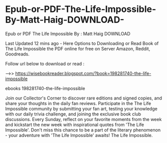# Epub-or-PDF-The-Life-Impossible-By-Matt-Haig-DOWNLOAD-
Epub or PDF The Life Impossible By : Matt Haig DOWNLOAD 

Last Updated 12 mins ago - Here Options to Downloading or Read Book of The Life Impossible the PDF online for free on Server Amazon, Reddit, Goodreads.
 
Follow url below to download or read :
 
-->> https://wisebookreader.blogspot.com/?book=198281740-the-life-impossible
 
ebooks 198281740-the-life-impossible
 
Join our Collector's Corner to discover rare editions and signed copies, and share your thoughts in the daily fan reviews.
Participate in the The Life Impossible community by submitting your fan art, testing your knowledge with our daily trivia challenge, and joining the exclusive book club discussions.
Every Sunday, reflect on your favorite moments from the week and kickstart the new week with inspirational quotes from 'The Life Impossible'. Don't miss this chance to be a part of the literary phenomenon - your adventure with 'The Life Impossible' awaits! The Life Impossible.
